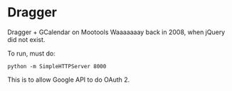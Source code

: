 # Dragger
Dragger + GCalendar on Mootools
Waaaaaaay back in 2008, when jQuery did not exist.

To run, must do:
```
python -m SimpleHTTPServer 8000
```

This is to allow Google API to do OAuth 2.